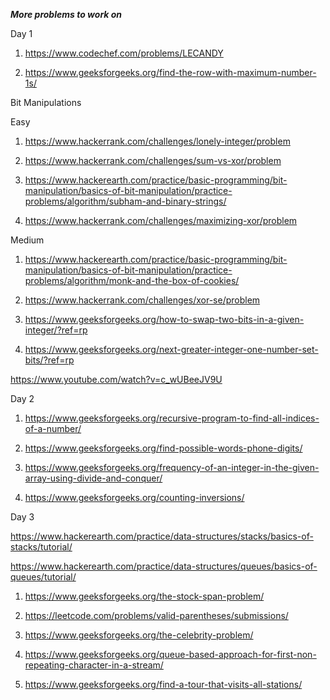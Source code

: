 ***More problems to work on***

Day 1

1) https://www.codechef.com/problems/LECANDY

2) https://www.geeksforgeeks.org/find-the-row-with-maximum-number-1s/

Bit Manipulations

Easy
1) https://www.hackerrank.com/challenges/lonely-integer/problem

2) https://www.hackerrank.com/challenges/sum-vs-xor/problem

3) https://www.hackerearth.com/practice/basic-programming/bit-manipulation/basics-of-bit-manipulation/practice-problems/algorithm/subham-and-binary-strings/

4) https://www.hackerrank.com/challenges/maximizing-xor/problem

Medium
1) https://www.hackerearth.com/practice/basic-programming/bit-manipulation/basics-of-bit-manipulation/practice-problems/algorithm/monk-and-the-box-of-cookies/

2) https://www.hackerrank.com/challenges/xor-se/problem

3) https://www.geeksforgeeks.org/how-to-swap-two-bits-in-a-given-integer/?ref=rp

4) https://www.geeksforgeeks.org/next-greater-integer-one-number-set-bits/?ref=rp

https://www.youtube.com/watch?v=c_wUBeeJV9U

Day 2

1) https://www.geeksforgeeks.org/recursive-program-to-find-all-indices-of-a-number/

2) https://www.geeksforgeeks.org/find-possible-words-phone-digits/

3) https://www.geeksforgeeks.org/frequency-of-an-integer-in-the-given-array-using-divide-and-conquer/

4) https://www.geeksforgeeks.org/counting-inversions/

Day 3

https://www.hackerearth.com/practice/data-structures/stacks/basics-of-stacks/tutorial/

https://www.hackerearth.com/practice/data-structures/queues/basics-of-queues/tutorial/

1) https://www.geeksforgeeks.org/the-stock-span-problem/

2) https://leetcode.com/problems/valid-parentheses/submissions/

3) https://www.geeksforgeeks.org/the-celebrity-problem/

4) https://www.geeksforgeeks.org/queue-based-approach-for-first-non-repeating-character-in-a-stream/

5) https://www.geeksforgeeks.org/find-a-tour-that-visits-all-stations/

